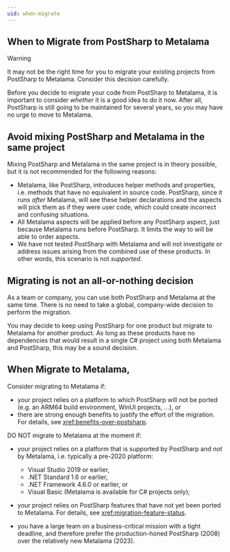 ```yaml
---
uid: when-migrate
---
```




## When to Migrate from PostSharp to Metalama

> [!WARNING]
> It may not be the right time for you to migrate your existing projects from PostSharp to Metalama. Consider this decision carefully.

Before you decide to migrate your code from PostSharp to Metalama, it is important to consider _whether_ it is a good idea to do it now. After all, PostSharp is still going to be maintained for several years, so you may have no urge to move to Metalama.

## Avoid mixing PostSharp and Metalama in the same project

Mixing PostSharp and Metalama in the same project is in theory possible, but it is not recommended for the following reasons:

* Metalama, like PostSharp, introduces helper methods and properties, i.e. methods that have no equivalent in source code. PostSharp, since it runs _after_ Metalama, will see these helper declarations and the aspects will pick them as if they were user code, which could create incorrect and confusing situations.
* All Metalama aspects will be applied before any PostSharp aspect, just because Metalama runs before PostSharp. It limits the way to will be able to order aspects.
* We have not tested PostSharp with Metalama and will not investigate or address issues arising from the combined use of these products. In other words, this scenario is not _supported_.

## Migrating is not an all-or-nothing decision

As a team or company, you can use both PostSharp and Metalama at the same time. There is no need to take a global, company-wide decision to perform the migration.

You may decide to keep using PostSharp for one product but migrate to Metalama for another product. As long as these products have no dependencies that would result in a single C# project using both Metalama and PostSharp, this may be a sound decision.


## When Migrate to Metalama,

Consider migrating to Metalama if:

* your project relies on a platform to which PostSharp will not be ported (e.g. an ARM64 build environment, WinUI projects, ...), or
* there are strong enough benefits to justify the effort of the migration. For details, see <xref:benefits-over-postsharp>.

DO NOT migrate to Metalama at the moment if:

* your project relies on a platform that is supported by PostSharp and _not_ by Metalama, i.e. typically a pre-2020 platform:

    * Visual Studio 2019 or earlier,
    * .NET Standard 1.6 or earlier,
    * .NET Framework 4.6.0 or earlier, or
    * Visual Basic (Metalama is available for C# projects only);

* your project relies on PostSharp features that have not yet been ported to Metalama. For details, see <xref:migration-feature-status>.
* you have a large team on a business-critical mission with a tight deadline, and therefore prefer the production-honed PostSharp (2008) over the relatively new Metalama (2023).

